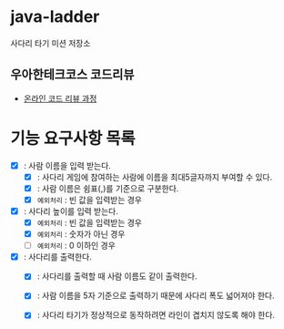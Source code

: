 # java-ladder

사다리 타기 미션 저장소

## 우아한테크코스 코드리뷰

- [온라인 코드 리뷰 과정](https://github.com/woowacourse/woowacourse-docs/blob/master/maincourse/README.md)


# 기능 요구사항 목록
- [X] : 사람 이름을 입력 받는다.
  - [X] : 사다리 게임에 참여하는 사람에 이름을 최대5글자까지 부여할 수 있다. 
  - [X] : 사람 이름은 쉼표(,)를 기준으로 구분한다. 
  - [X] `예외처리` : 빈 값을 입력받는 경우 
- [X] : 사다리 높이를 입력 받는다.
  - [X] `예외처리` : 빈 값을 입력받는 경우
  - [X] `예외처리` : 숫자가 아닌 경우
  - [ ] `예외처리` : 0 이하인 경우
- [X] : 사다리를 출력한다.
  - [X] : 사다리를 출력할 때 사람 이름도 같이 출력한다.
  - [X] : 사람 이름을 5자 기준으로 출력하기 때문에 사다리 폭도 넓어져야 한다.
  - [X] : 사다리 타기가 정상적으로 동작하려면 라인이 겹치지 않도록 해야 한다.

